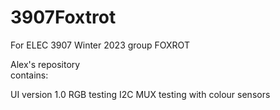 # 3907Foxtrot
For ELEC 3907 Winter 2023 group FOXROT

Alex's repository  
contains:     
     
  UI version 1.0 
  RGB testing
  I2C MUX testing with colour sensors
